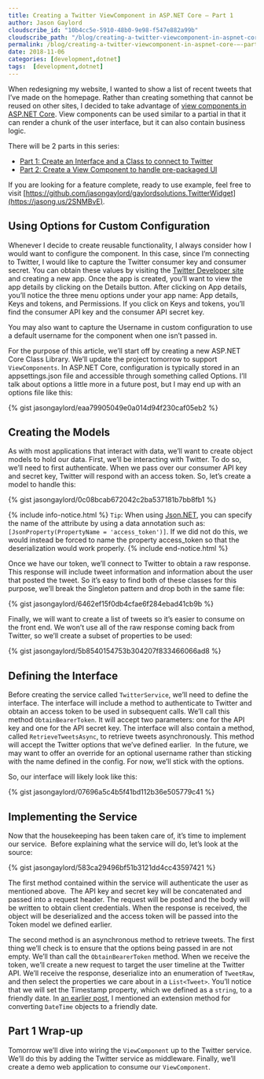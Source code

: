 ```yaml
---
title: Creating a Twitter ViewComponent in ASP.NET Core – Part 1
author: Jason Gaylord
cloudscribe_id: "10b4cc5e-5910-48b0-9e98-f547e882a99b"
cloudscribe_path: "/blog/creating-a-twitter-viewcomponent-in-aspnet-core-–-part-1"
permalink: /blog/creating-a-twitter-viewcomponent-in-aspnet-core-–-part-1
date: 2018-11-06
categories: [development,dotnet]
tags:  [development,dotnet]
---
```


When redesigning my website, I wanted to show a list of recent tweets that I’ve made on the homepage. Rather than creating something that cannot be reused on other sites, I decided to take advantage of [view components in ASP.NET Core](https://jasong.us/2Pew99F). View components can be used similar to a partial in that it can render a chunk of the user interface, but it can also contain business logic.

There will be 2 parts in this series:

- [Part 1: Create an Interface and a Class to connect to Twitter](https://jasong.us/2Os34lz)
- [Part 2: Create a View Component to handle pre-packaged UI](https://jasong.us/2PbDOpg)

If you are looking for a feature complete, ready to use example, feel free to visit [https://github.com/jasongaylord/gaylordsolutions.TwitterWidget](https://jasong.us/2SNMBvE). 

## Using Options for Custom Configuration
Whenever I decide to create reusable functionality, I always consider how I would want to configure the component. In this case, since I’m connecting to Twitter, I would like to capture the Twitter consumer key and consumer secret. You can obtain these values by visiting the [Twitter Developer site](https://jasong.us/2qtZe1T) and creating a new app. Once the app is created, you’ll want to view the app details by clicking on the Details button. After clicking on App details, you’ll notice the three menu options under your app name: App details, Keys and tokens, and Permissions. If you click on Keys and tokens, you’ll find the consumer API key and the consumer API secret key.

You may also want to capture the Username in custom configuration to use a default username for the component when one isn’t passed in.

For the purpose of this article, we’ll start off by creating a new ASP.NET Core Class Library. We’ll update the project tomorrow to support `ViewComponents`. In ASP.NET Core, configuration is typically stored in an appsettings.json file and accessible through something called Options. I’ll talk about options a little more in a future post, but I may end up with an options file like this:

{% gist jasongaylord/eaa79905049e0a014d94f230caf05eb2 %}

## Creating the Models
As with most applications that interact with data, we’ll want to create object models to hold our data. First, we’ll be interacting with Twitter. To do so, we’ll need to first authenticate. When we pass over our consumer API key and secret key, Twitter will respond with an access token. So, let’s create a model to handle this:

{% gist jasongaylord/0c08bcab672042c2ba537181b7bb8fb1 %}

{% include info-notice.html %}
<code>Tip</code>: When using <a href="https://jasong.us/2SNtyl5">Json.NET</a>, you can specify the name of the attribute by using a data annotation such as: <code>[JsonProperty(PropertyName = 'access_token')]</code>. If we did not do this, we would instead be forced to name the property access_token so that the deserialization would work properly.
{% include end-notice.html %}

Once we have our token, we’ll connect to Twitter to obtain a raw response.  This response will include tweet information and information about the user that posted the tweet. So it’s easy to find both of these classes for this purpose, we’ll break the Singleton pattern and drop both in the same file:

{% gist jasongaylord/6462ef15f0db4cfae6f284ebad41cb9b %}

Finally, we will want to create a list of tweets so it’s easier to consume on the front end. We won’t use all of the raw response coming back from Twitter, so we’ll create a subset of properties to be used:

{% gist jasongaylord/5b8540154753b304207f833466066ad8 %}

## Defining the Interface
Before creating the service called `TwitterService`, we’ll need to define the interface. The interface will include a method to authenticate to Twitter and obtain an access token to be used in subsequent calls. We’ll call this method `ObtainBearerToken`. It will accept two parameters: one for the API key and one for the API secret key. The interface will also contain a method, called `RetrieveTweetsAsync`, to retrieve tweets asynchronously. This method will accept the Twitter options that we’ve defined earlier.  In the future, we may want to offer an override for an optional username rather than sticking with the name defined in the config. For now, we’ll stick with the options.

So, our interface will likely look like this:

{% gist jasongaylord/07696a5c4b5f41bd112b36e505779c41 %}

## Implementing the Service
Now that the housekeeping has been taken care of, it’s time to implement our service.  Before explaining what the service will do, let’s look at the source:

{% gist jasongaylord/583ca29496bf51b3121dd4cc43597421 %}

The first method contained within the service will authenticate the user as mentioned above.  The API key and secret key will be concatenated and passed into a request header. The request will be posted and the body will be written to obtain client credentials. When the response is received, the object will be deserialized and the access token will be passed into the Token model we defined earlier.

The second method is an asynchronous method to retrieve tweets. The first thing we’ll check is to ensure that the options being passed in are not empty. We’ll than call the `ObtainBearerToken` method. When we receive the token, we’ll create a new request to target the user timeline at the Twitter API. We’ll receive the response, deserialize into an enumeration of `TweetRaw`, and then select the properties we care about in a `List<Tweet>`. You’ll notice that we will set the Timestamp property, which we defined as a `string`, to a friendly date. In [an earlier post](https://jasong.us/2F2KFfS), I mentioned an extension method for converting `DateTime` objects to a friendly date. 

## Part 1 Wrap-up
Tomorrow we’ll dive into wiring the `ViewComponent` up to the Twitter service. We’ll do this by adding the Twitter service as middleware. Finally, we’ll create a demo web application to consume our `ViewComponent`.